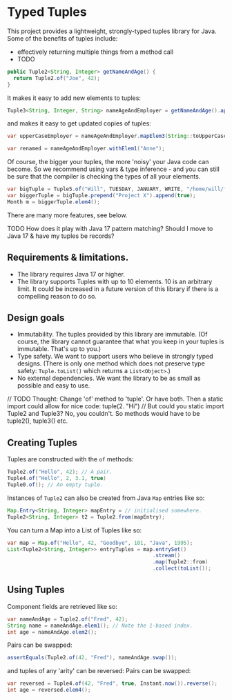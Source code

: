 Typed Tuples
===
This project provides a lightweight, strongly-typed tuples library for Java.
Some of the benefits of tuples include:
* effectively returning multiple things from a method call
* TODO

```java
public Tuple2<String, Integer> getNameAndAge() {
  return Tuple2.of("Joe", 42);
}
```
It makes it easy to add new elements to tuples:
```java
Tuple3<String, Integer, String> nameAgeAndEmployer = getNameAndAge().append("MegaCorp");
```
and makes it easy to get updated copies of tuples:
```java
var upperCaseEmployer = nameAgeAndEmployer.mapElem3(String::toUpperCase);

var renamed = nameAgeAndEmployer.withElem1("Anne");
```

Of course, the bigger your tuples, the more 'noisy' your Java code can become. So we recommend using vars & type
inference - and you can still be sure that the compiler is checking the types of all your elements.
```java
var bigTuple = Tuple5.of("Will", TUESDAY, JANUARY, WRITE, "/home/will/file.txt");
var biggerTuple = bigTuple.prepend("Project X").append(true);
Month m = biggerTuple.elem4();
```

There are many more features, see below.

TODO How does it play with Java 17 pattern matching? Should I move to Java 17 & have my tuples be records?

Requirements & limitations.
--
* The library requires Java 17 or higher.
* The library supports Tuples with up to 10 elements. 10 is an arbitrary limit. It could be increased in a future version
  of this library if there is a compelling reason to do so.

Design goals
--
* Immutability. The tuples provided by this library are immutable. (Of course, the library cannot guarantee that
  what you keep in your tuples is immutable. That's up to you.)
* Type safety. We want to support users who believe in strongly typed designs.
  (There is only one method which does not preserve type safety: `Tuple.toList()` which returns a `List<Object>`.)
* No external dependencies. We want the library to be as small as possible and easy to use.

// TODO Thought: Change 'of' method to 'tuple'. Or have both. Then a static import could allow for nice code: tuple(2. "Hi")
//               But could you static import Tuple2 and Tuple3? No, you couldn't. So methods would have to be tuple2(), tuple3() etc.


Creating Tuples
--
Tuples are constructed with the `of` methods:
```java
Tuple2.of("Hello", 42); // A pair.
Tuple4.of("Hello", 2, 3.1, true)
Tuple0.of(); // An empty tuple.
```

Instances of `Tuple2` can also be created from Java `Map` entries like so:
```java
Map.Entry<String, Integer> mapEntry = // initialised somewhere.
Tuple2<String, Integer> t2 = Tuple2.from(mapEntry);
```

You can turn a Map into a List of Tuples like so:
```java
var map = Map.of("Hello", 42, "Goodbye", 101, "Java", 1995);
List<Tuple2<String, Integer>> entryTuples = map.entrySet()
                                               .stream()
                                               .map(Tuple2::from)
                                               .collect(toList());
```

Using Tuples
--
Component fields are retrieved like so:
```java
var nameAndAge = Tuple2.of("Fred", 42);
String name = nameAndAge.elem1(); // Note the 1-based index.
int age = nameAndAge.elem2();
```

Pairs can be swapped:
```java
assertEquals(Tuple2.of(42, "Fred"), nameAndAge.swap());
```

and tuples of any 'arity' can be reversed:
Pairs can be swapped:
```java
var reversed = Tuple4.of(42, "Fred", true, Instant.now()).reverse();
int age = reversed.elem4();
```
